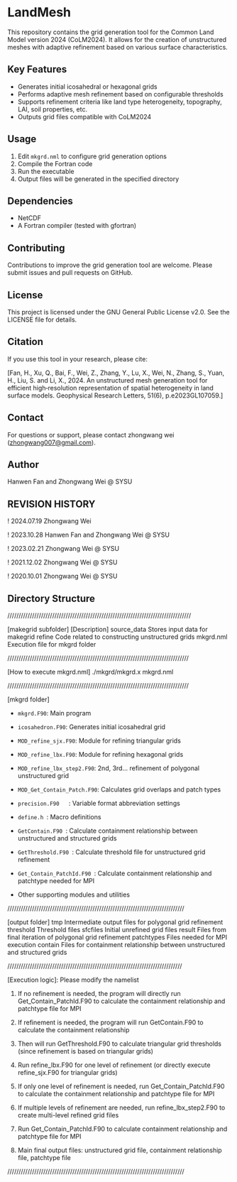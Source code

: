 # LandMesh

This repository contains the grid generation tool for the Common Land Model version 2024 (CoLM2024). It allows for the creation of unstructured meshes with adaptive refinement based on various surface characteristics.

## Key Features

- Generates initial icosahedral or hexagonal grids
- Performs adaptive mesh refinement based on configurable thresholds
- Supports refinement criteria like land type heterogeneity, topography, LAI, soil properties, etc.
- Outputs grid files compatible with CoLM2024


## Usage

1. Edit `mkgrd.nml` to configure grid generation options
2. Compile the Fortran code 
3. Run the executable
4. Output files will be generated in the specified directory

## Dependencies

- NetCDF
- A Fortran compiler (tested with gfortran)

## Contributing

Contributions to improve the grid generation tool are welcome. Please submit issues and pull requests on GitHub.

## License

This project is licensed under the GNU General Public License v2.0. See the LICENSE file for details.

## Citation

If you use this tool in your research, please cite:

[Fan, H., Xu, Q., Bai, F., Wei, Z., Zhang, Y., Lu, X., Wei, N., Zhang, S., Yuan, H., Liu, S. and Li, X., 2024. An unstructured mesh generation tool for efficient high‐resolution representation of spatial heterogeneity in land surface models. Geophysical Research Letters, 51(6), p.e2023GL107059.]

## Contact

For questions or support, please contact zhongwang wei (zhongwang007@gmail.com).

## Author
Hanwen Fan and Zhongwang Wei @ SYSU


## REVISION HISTORY

! 2024.07.19 Zhongwang Wei

! 2023.10.28  Hanwen Fan and Zhongwang Wei @ SYSU

! 2023.02.21  Zhongwang Wei @ SYSU

! 2021.12.02  Zhongwang Wei @ SYSU 

! 2020.10.01  Zhongwang Wei @ SYSU

###
## Directory Structure

//////////////////////////////////////////////////////////////////////////////////

[makegrid subfolder]    [Description]
source_data     Stores input data for makegrid
refine          Code related to constructing unstructured grids
mkgrd.nml       Execution file for mkgrd folder

/////////////////////////////////////////////////////////////////////////////////

[How to execute mkgrd.nml]
./mkgrd/mkgrd.x mkgrd.nml

/////////////////////////////////////////////////////////////////////////////////

[mkgrd folder]
- `mkgrd.F90`: Main program 
- `icosahedron.F90`: Generates initial icosahedral grid
- `MOD_refine_sjx.F90`: Module for refining triangular grids
- `MOD_refine_lbx.F90`: Module for refining hexagonal grids
- `MOD_refine_lbx_step2.F90`: 2nd, 3rd... refinement of polygonal unstructured grid
- `MOD_Get_Contain_Patch.F90`: Calculates grid overlaps and patch types
- `precision.F90   `: Variable format abbreviation settings
- `define.h `:  Macro definitions
- `GetContain.F90 `:  Calculate containment relationship between unstructured and structured grids
- `GetThreshold.F90 `:  Calculate threshold file for unstructured grid refinement
- `Get_Contain_PatchId.F90 `:  Calculate containment relationship and patchtype needed for MPI

- Other supporting modules and utilities


///////////////////////////////////////////////////////////////////////////////

[output folder]
tmp                              Intermediate output files for polygonal grid refinement
threshold                        Threshold files
sfcfiles                         Initial unrefined grid files
result                           Files from final iteration of polygonal grid refinement
patchtypes                       Files needed for MPI execution
contain                          Files for containment relationship between unstructured and structured grids

//////////////////////////////////////////////////////////////////////////////

[Execution logic]: Please modify the namelist 

1. If no refinement is needed, the program will directly run Get_Contain_PatchId.F90 to calculate the containment relationship and patchtype file for MPI

2. If refinement is needed,  the program will run GetContain.F90 to calculate the containment relationship

3. Then will run GetThreshold.F90 to calculate triangular grid thresholds (since refinement is based on triangular grids)

4. Run refine_lbx.F90 for one level of refinement (or directly execute refine_sjx.F90 for triangular grids)

5. If only one level of refinement is needed, run Get_Contain_PatchId.F90 to calculate the containment relationship and patchtype file for MPI

6. If multiple levels of refinement are needed, run refine_lbx_step2.F90 to create multi-level refined grid files

6. Run Get_Contain_PatchId.F90 to calculate containment relationship and patchtype file for MPI

7. Main final output files: unstructured grid file, containment relationship file, patchtype file

///////////////////////////////////////////////////////////////////////////////

